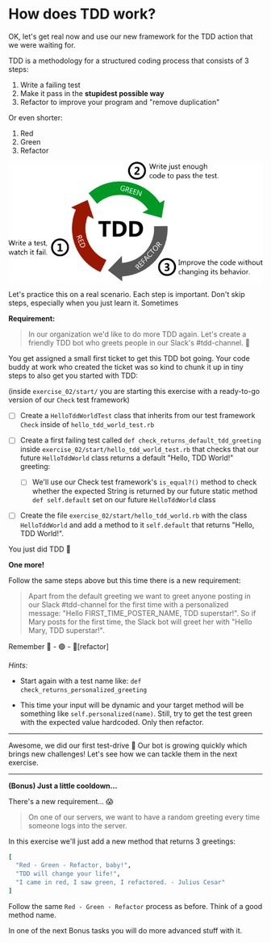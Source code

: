 # How does TDD work?

OK, let's get real now and use our new framework for the TDD action that we were
waiting for.

TDD is a methodology for a structured coding process that consists of 3 steps:

1. Write a failing test
2. Make it pass in the **stupidest possible way**
3. Refactor to improve your program and "remove duplication"

Or even shorter:

1. Red
2. Green
3. Refactor

![image](../images/red-green-refactor.png)

Let's practice this on a real scenario. Each step is important. Don't skip
steps, especially when you just learn it. Sometimes

**Requirement:**

> In our organization we'd like to do more TDD again. Let's create a friendly
TDD bot who greets people in our Slack's #tdd-channel. 🚀

You get assigned a small first ticket to get this TDD bot going. Your code buddy
at work who created the ticket was so kind to chunk it up in tiny steps to also
get you started with TDD:

(inside `exercise_02/start/` you are starting this exercise with a ready-to-go
version of our `Check` test framework)

- [ ] Create a `HelloTddWorldTest` class that inherits from our test framework
  `Check` inside of `hello_tdd_world_test.rb`

- [ ] Create a first failing test called `def
  check_returns_default_tdd_greeting` inside
  `exercise_02/start/hello_tdd_world_test.rb` that checks that our future
  `HelloTddWorld` class returns a default "Hello, TDD World!" greeting:
  - [ ] We'll use our Check test framework's `is_equal?()` method to check
    whether the expected String is returned by our future static method `def
    self.default` set on our future `HelloTddWorld` class

- [ ] Create the file `exercise_02/start/hello_tdd_world.rb` with the class
  `HelloTddWorld` and add a method to it `self.default` that returns "Hello, TDD
  World!".

You just did TDD 👏

**One more!**

Follow the same steps above but this time there is a new requirement:

> Apart from the default greeting we want to greet anyone posting in our Slack
> #tdd-channel for the first time with a personalized message: "Hello
> FIRST_TIME_POSTER_NAME, TDD superstar!". So if Mary posts for the first time,
> the Slack bot will greet her with "Hello Mary, TDD superstar!".

Remember 🛑 - 🟢 - 🔄[refactor]

_Hints:_

* Start again with a test name like: `def check_returns_personalized_greeting`

* This time your input will be dynamic and your target method will be something
  like `self.personalized(name)`. Still, try to get the test green with the
  expected value hardcoded. Only then refactor.

---

Awesome, we did our first test-drive 🎉 Our bot is growing quickly which brings
new challenges! Let's see how we can tackle them in the next exercise.

---

**(Bonus) Just a little cooldown...**

There's a new requirement... 😱

> On one of our servers, we want to have a random greeting every time someone
> logs into the server.

In this exercise we'll just add a new method that returns 3 greetings:
```ruby
[
  "Red - Green - Refactor, baby!",
  "TDD will change your life!",
  "I came in red, I saw green, I refactored. - Julius Cesar"
]
```

Follow the same `Red - Green - Refactor` process as before. Think of a good
method name.

In one of the next Bonus tasks you will do more advanced stuff with it.
